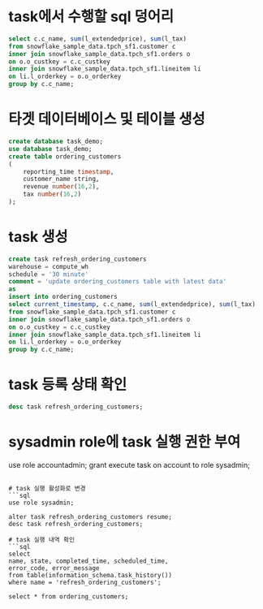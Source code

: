 # task에서 수행할 sql 덩어리
```sql
select c.c_name, sum(l_extendedprice), sum(l_tax)
from snowflake_sample_data.tpch_sf1.customer c
inner join snowflake_sample_data.tpch_sf1.orders o
on o.o_custkey = c.c_custkey
inner join snowflake_sample_data.tpch_sf1.lineitem li
on li.l_orderkey = o.o_orderkey
group by c.c_name;
```

# 타겟 데이터베이스 및 테이블 생성
```sql
create database task_demo;
use database task_demo;
create table ordering_customers
(
    reporting_time timestamp,
    customer_name string,
    revenue number(16,2),
    tax number(16,2)
);
```

# task 생성
```sql
create task refresh_ordering_customers
warehouse = compute_wh
schedule = '30 minute'
comment = 'update ordering_customers table with latest data'
as
insert into ordering_customers
select current_timestamp, c.c_name, sum(l_extendedprice), sum(l_tax)
from snowflake_sample_data.tpch_sf1.customer c
inner join snowflake_sample_data.tpch_sf1.orders o
on o.o_custkey = c.c_custkey
inner join snowflake_sample_data.tpch_sf1.lineitem li
on li.l_orderkey = o.o_orderkey
group by c.c_name;
```
# task 등록 상태 확인
```sql
desc task refresh_ordering_customers;
```

# sysadmin role에 task 실행 권한 부여
use role accountadmin;
grant execute task on account to role sysadmin;
```

# task 실행 활성화로 변경
```sql
use role sysadmin;

alter task refresh_ordering_customers resume;
desc task refresh_ordering_customers;

# task 실행 내역 확인
```sql
select 
name, state, completed_time, scheduled_time,
error_code, error_message
from table(information_schema.task_history())
where name = 'refresh_ordering_customers';

select * from ordering_customers;

```
